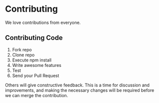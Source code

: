 # Contributing

We love contributions from everyone.

## Contributing Code

1) Fork repo
2) Clone repo
3) Execute npm install
4) Write awesome features
5) Test
6) Send your Pull Request

Others will give constructive feedback.
This is a time for discussion and improvements,
and making the necessary changes will be required before we can
merge the contribution.